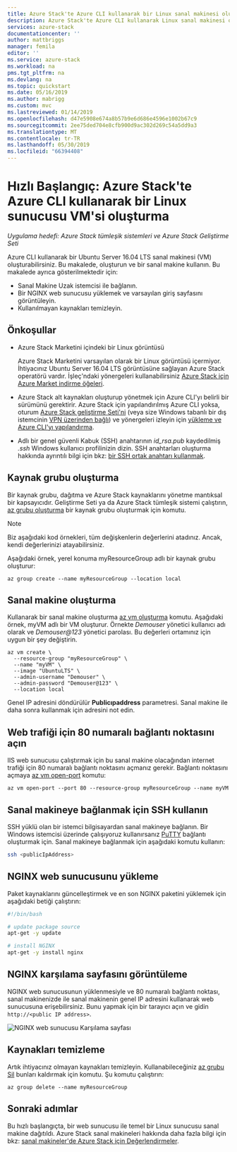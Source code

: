 ```yaml
---
title: Azure Stack'te Azure CLI kullanarak bir Linux sanal makinesi oluşturma | Microsoft Docs
description: Azure Stack'te Azure CLI kullanarak Linux sanal makinesi oluşturun.
services: azure-stack
documentationcenter: ''
author: mattbriggs
manager: femila
editor: ''
ms.service: azure-stack
ms.workload: na
pms.tgt_pltfrm: na
ms.devlang: na
ms.topic: quickstart
ms.date: 05/16/2019
ms.author: mabrigg
ms.custom: mvc
ms.lastreviewed: 01/14/2019
ms.openlocfilehash: d47e5908e674a8b57b9e6d686e4596e1002b67c9
ms.sourcegitcommit: 2ee75ded704e8cfb900d9ac302d269c54a5dd9a3
ms.translationtype: MT
ms.contentlocale: tr-TR
ms.lasthandoff: 05/30/2019
ms.locfileid: "66394408"
---
```

# <a name="quickstart-create-a-linux-server-vm-by-using-the-azure-cli-in-azure-stack"></a>Hızlı Başlangıç: Azure Stack'te Azure CLI kullanarak bir Linux sunucusu VM'si oluşturma

*Uygulama hedefi: Azure Stack tümleşik sistemleri ve Azure Stack Geliştirme Seti*

Azure CLI kullanarak bir Ubuntu Server 16.04 LTS sanal makinesi (VM) oluşturabilirsiniz. Bu makalede, oluşturun ve bir sanal makine kullanın. Bu makalede ayrıca gösterilmektedir için:

* Sanal Makine Uzak istemcisi ile bağlanın.
* Bir NGINX web sunucusu yüklemek ve varsayılan giriş sayfasını görüntüleyin.
* Kullanılmayan kaynakları temizleyin.

## <a name="prerequisites"></a>Önkoşullar

* Azure Stack Marketini içindeki bir Linux görüntüsü

   Azure Stack Marketini varsayılan olarak bir Linux görüntüsü içermiyor. İhtiyacınız Ubuntu Server 16.04 LTS görüntüsüne sağlayan Azure Stack operatörü vardır. İşleç'ndaki yönergeleri kullanabilirsiniz [Azure Stack için Azure Market indirme öğeleri](../operator/azure-stack-download-azure-marketplace-item.md).

* Azure Stack alt kaynakları oluşturup yönetmek için Azure CLI'yı belirli bir sürümünü gerektirir. Azure Stack için yapılandırılmış Azure CLI yoksa, oturum [Azure Stack geliştirme Seti'ni](../asdk/asdk-connect.md#connect-to-azure-stack-using-rdp) (veya size Windows tabanlı bir dış istemcinin [VPN üzerinden bağlı](../asdk/asdk-connect.md#connect-to-azure-stack-using-vpn)) ve yönergeleri izleyin için [yükleme ve Azure CLI'yı yapılandırma](azure-stack-version-profiles-azurecli2.md).

* Adlı bir genel güvenli Kabuk (SSH) anahtarının *id_rsa.pub* kaydedilmiş *.ssh* Windows kullanıcı profilinizin dizin. SSH anahtarları oluşturma hakkında ayrıntılı bilgi için bkz: [bir SSH ortak anahtarı kullanmak](azure-stack-dev-start-howto-ssh-public-key.md).

## <a name="create-a-resource-group"></a>Kaynak grubu oluşturma

Bir kaynak grubu, dağıtma ve Azure Stack kaynaklarını yönetme mantıksal bir kapsayıcıdır. Geliştirme Seti ya da Azure Stack tümleşik sistemi çalıştırın, [az grubu oluşturma](/cli/azure/group#az-group-create) bir kaynak grubu oluşturmak için komutu.

> [!NOTE]
> Biz aşağıdaki kod örnekleri, tüm değişkenlerin değerlerini atadınız. Ancak, kendi değerlerinizi atayabilirsiniz.

Aşağıdaki örnek, yerel konuma myResourceGroup adlı bir kaynak grubu oluşturur: 

```cli
az group create --name myResourceGroup --location local
```

## <a name="create-a-virtual-machine"></a>Sanal makine oluşturma

Kullanarak bir sanal makine oluşturma [az vm oluşturma](/cli/azure/vm#az-vm-create) komutu. Aşağıdaki örnek, myVM adlı bir VM oluşturur. Örnekte *Demouser* yönetici kullanıcı adı olarak ve *Demouser@123* yönetici parolası. Bu değerleri ortamınız için uygun bir şey değiştirin.

```cli
az vm create \
  --resource-group "myResourceGroup" \
  --name "myVM" \
  --image "UbuntuLTS" \
  --admin-username "Demouser" \
  --admin-password "Demouser@123" \
  --location local
```

Genel IP adresini döndürülür **Publicıpaddress** parametresi. Sanal makine ile daha sonra kullanmak için adresini not edin.

## <a name="open-port-80-for-web-traffic"></a>Web trafiği için 80 numaralı bağlantı noktasını açın

IIS web sunucusu çalıştırmak için bu sanal makine olacağından internet trafiği için 80 numaralı bağlantı noktasını açmanız gerekir. Bağlantı noktasını açmaya [az vm open-port](/cli/azure/vm) komutu: 

```cli
az vm open-port --port 80 --resource-group myResourceGroup --name myVM
```

## <a name="use-ssh-to-connect-to-the-virtual-machine"></a>Sanal makineye bağlanmak için SSH kullanın

SSH yüklü olan bir istemci bilgisayardan sanal makineye bağlanın. Bir Windows istemcisi üzerinde çalışıyoruz kullanırsanız [PuTTY](https://www.putty.org/) bağlantı oluşturmak için. Sanal makineye bağlanmak için aşağıdaki komutu kullanın:

```bash
ssh <publicIpAddress>
```

## <a name="install-the-nginx-web-server"></a>NGINX web sunucusunu yükleme

Paket kaynaklarını güncelleştirmek ve en son NGINX paketini yüklemek için aşağıdaki betiği çalıştırın:

```bash
#!/bin/bash

# update package source
apt-get -y update

# install NGINX
apt-get -y install nginx
```

## <a name="view-the-nginx-welcome-page"></a>NGINX karşılama sayfasını görüntüleme

NGINX web sunucusunun yüklenmesiyle ve 80 numaralı bağlantı noktası, sanal makinenizde ile sanal makinenin genel IP adresini kullanarak web sunucusuna erişebilirsiniz. Bunu yapmak için bir tarayıcı açın ve gidin ```http://<public IP address>```.

![NGINX web sunucusu Karşılama sayfası](./media/azure-stack-quick-create-vm-linux-cli/nginx.png)

## <a name="clean-up-resources"></a>Kaynakları temizleme

Artık ihtiyacınız olmayan kaynakları temizleyin. Kullanabileceğiniz [az grubu Sil](/cli/azure/group#az-group-delete) bunları kaldırmak için komutu. Şu komutu çalıştırın:

```cli
az group delete --name myResourceGroup
```

## <a name="next-steps"></a>Sonraki adımlar

Bu hızlı başlangıçta, bir web sunucusu ile temel bir Linux sunucusu sanal makine dağıtıldı. Azure Stack sanal makineleri hakkında daha fazla bilgi için bkz: [sanal makineler'de Azure Stack için Değerlendirmeler](azure-stack-vm-considerations.md).
